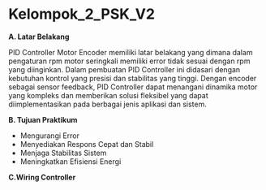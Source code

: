 # Kelompok_2_PSK_V2

**A. Latar Belakang**<p>
PID Controller Motor Encoder memiliki latar belakang yang dimana dalam pengaturan rpm motor seringkali memiliki error tidak sesuai dengan rpm yang diinginkan. Dalam pembuatan PID Controller ini didasari dengan kebutuhan kontrol yang presisi dan stabilitas yang tinggi. Dengan encoder sebagai sensor feedback, PID Controller dapat menangani dinamika motor yang kompleks dan memberikan solusi fleksibel yang dapat diimplementasikan pada berbagai jenis aplikasi dan sistem. <p>

**B. Tujuan Praktikum**<p>
* Mengurangi Error
* Menyediakan Respons Cepat dan Stabil
* Menjaga Stabilitas Sistem
* Meningkatkan Efisiensi Energi
<p></p>

**C.Wiring Controller**


